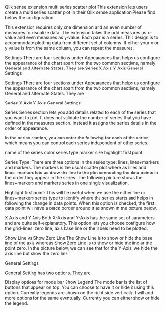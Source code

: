Qlik sense extension multi series scatter plot
This extension lets users create a multi series scatter plot in their Qlik sense application
Please find below the configuration.

This extension requires only one dimension and an even number of measures to visualize data. 
The extension takes the odd measures as x-value and even measures as y-value. Each pair is a series. 
This design is to accommodate plotting data from different set of columns. If either your x or y value is from the same column, you can repeat the measures. 

Settings
There are four sections under Appearances that helps us configure the appearance of the chart apart from the two common sections, 
namely General and Alternate States. They are
Series
X Axis
Y Axis
General Settings

Settings
There are four sections under Appearances that helps us configure the appearance of the chart apart from the two common sections, namely General and Alternate States. They are

Series
X Axis
Y Axis
General Settings

Series
Series section lets you add details related to each of the series that you want to plot. It does not validate the number of series that you have defined in the measures section. Instead it assigns the series details in the order of appearance.


In the series section, you can enter the following for each of the series which means you can control each series independent of other series.

name of the series
color
series type
marker size
highlight first point

Series Type: There are three options in the series type: lines, lines+markers and markers. The markers is the usual scatter plot where as lines and lines+markers lets us draw the line to the plot connecting the data points in the order they appear in the series. The following picture shows the lines+markers and markers series in one single visualization.

Highlight first point: This will be useful when we use the either line or lines+markers series type to identify where the series starts and helps in following the change in data points. When this option is checked, the first data point will have a black border around it as shown in the picture below.

X Axis and Y Axis
Both X-Axis and Y-Axis has the same set of parameters and are quite self-explanatory. This option lets you choose configure how the grid-lines, zero line, axis base line or the labels need to be plotted.

Show Line vs Show Zero Line
The Show Line is to show or hide the base line of the axis whereas Show Zero Line is to show or hide the line at the point zero. In the picture below, we can see that for the Y-Axis, we hide the axis line but show the zero line


General Settings

General Setting has two options. They are

Display options for mode bar
Show Legend
The mode bar is the list of buttons that appear on top. You can choose to have it or hide it using this option. Currently legends are shown on the right side vertically. I will add more options for the same eventually. Currently you can either show or hide the legend.

